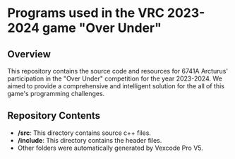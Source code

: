 # Programs used in the VRC 2023-2024 game "Over Under"

## Overview

This repository contains the source code and resources for 6741A Arcturus' participation in the "Over Under" competition for the year 2023-2024. We aimed to provide a comprehensive and intelligent solution for the all of this game's programming challenges.

## Repository Contents

- **/src**: This directory contains source c++ files.
- **/include**: This directory contains the header files.
- Other folders were automatically generated by Vexcode Pro V5.
